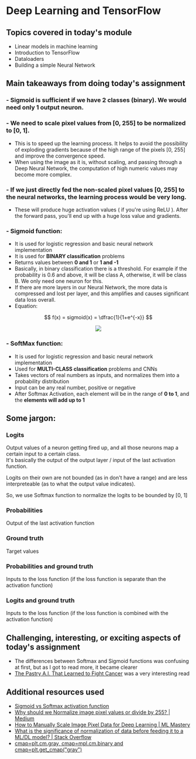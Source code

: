 # Deep Learning and TensorFlow

## Topics covered in today's module
* Linear models in machine learning
* Introduction to TensorFlow
* Dataloaders
* Building a simple Neural Network

## Main takeaways from doing today's assignment
### - Sigmoid is sufficient if we have 2 classes (binary). We would need only 1 output neuron.

### - We need to scale pixel values from [0, 255] to be normalized to [0, 1].
- This is to speed up the learning process. It helps to avoid the possibility of exploding gradients because of the high range of the pixels [0, 255] and improve the convergence speed.
- When using the image as it is, without scaling, and passing through a Deep Neural Network, the computation of high numeric values may become more complex.

### - If we just directly fed the non-scaled pixel values [0, 255] to the neural networks, the learning process would be very long.
- These will produce huge activation values ( if you're using ReLU ). After the forward pass, you'll end up with a huge loss value and gradients.

### - **Sigmoid function:**
- It is used for logistic regression and basic neural network implementation
- It is used for **BINARY classification** problems
- Returns values between **0 and 1** or **1 and -1**
- Basically, in binary classification there is a threshold. For example if the probability is 0.6 and above, it will be class A, otherwise, it will be class B. We only need one neuron for this.
- If there are more layers in our Neural Network, the more data is compressed and lost per layer, and this amplifies and causes significant data loss overall.
- Equation:

$$ f(x) = sigmoid(x) =  \dfrac{1}{1+e^{-x}} $$

<p align="center">
<img src="https://user-images.githubusercontent.com/70928356/218247145-e7d2119e-086d-4738-8c87-aa14ec2c0692.png">
</p>

### - **SoftMax function:**
- It is used for logistic regression and basic neural network implementation
- Used for **MULTI-CLASS classification** problems and CNNs
- Takes vectors of real numbers as inputs, and normalizes them into a probability distribution
- Input can be any real number, positive or negative
- After Softmax Activation, each element will be in the range of **0 to 1**, and the **elements will add up to 1**

## Some jargon:
### Logits
Output values of a neuron getting fired up, and all those neurons map a certain input to a certain class. <br>
It's basically the output of the output layer / input of the last activation function.

Logits on their own are not bounded (as in don't have a range) and are less interpreteable (as to what the output value indicates).

So, we use Softmax function to normalize the logits to be bounded by [0, 1]

###  Probabilities
Output of the last activation function

### Ground truth
Target values

### Probabilities and ground truth
Inputs to the loss function (if the loss function is separate than the activation function)

### Logits and ground truth
Inputs to the loss function (if the loss function is combined with the activation function)

## Challenging, interesting, or exciting aspects of today's assignment
- The differences between Softmax and Sigmoid functions was confusing at first, but as I got to read more, it became clearer
- [The Pastry A.I. That Learned to Fight Cancer](https://www.newyorker.com/tech/annals-of-technology/the-pastry-ai-that-learned-to-fight-cancer) was a very interesting read

## Additional resources used 
- [Sigmoid vs Softmax activation function](https://medium.com/arteos-ai/the-differences-between-sigmoid-and-softmax-activation-function-12adee8cf322)
- [Why should we Normalize image pixel values or divide by 255? | Medium](https://medium.com/analytics-vidhya/a-tip-a-day-python-tip-8-why-should-we-normalize-image-pixel-values-or-divide-by-255-4608ac5cd26a#:~:text=The%20pixel%20values%20can%20range,range%20from%200%20to%201.)
- [How to Manually Scale Image Pixel Data for Deep Learning | ML Mastery](https://machinelearningmastery.com/how-to-manually-scale-image-pixel-data-for-deep-learning/#:~:text=Normalize%20Pixel%20Values,-For%20most%20image&text=Neural%20networks%20process%20inputs%20using,value%20between%200%20and%201.)
- [What is the significance of normalization of data before feeding it to a ML/DL model? | Stack Overflow](https://stackoverflow.com/questions/62111708/what-is-the-significance-of-normalization-of-data-before-feeding-it-to-a-ml-dl-m)
- [cmap=plt.cm.gray, cmap=mpl.cm.binary and cmap=plt.get_cmap("gray")](https://github.com/ageron/handson-ml/issues/575)
